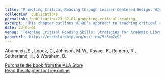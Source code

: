 ```yaml
---
title: "Promoting Critical Reading through Learner-Centered Design: WI+RE’s Approach to Open Online Learning"
collection: publications
permalink: /publication/23-02-01-promoting-critical-reading
excerpt: 'This chapter outlines WI+RE’s approach to teaching critical reading through critical pedagogical practice and values-driven, learner-centered design.'
date: 23-01-01
venue: 'Teaching Critical Reading Skills: Strategies for Academic Librarians, Volume 2'
paperurl: 'https://escholarship.org/uc/item/9r34m7c9'
--- 
```

Abumeeiz, S., Lopez, C., Johnson, M. W., Ravaei, K., Romero, R., Sutherland, H., & Worsham, D.

[Purchase the book from the ALA Store](https://www.alastore.ala.org/content/teaching-critical-reading-skills-strategies-academic-librarians-2-volume-set)  
[Read the chapter for free online](https://escholarship.org/uc/item/9r34m7c9)
